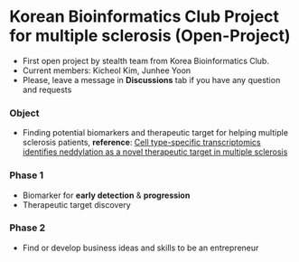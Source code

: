 # Korean Bioinformatics Club Project for multiple sclerosis (Open-Project)

* First open project by stealth team from Korea Bioinformatics Club.
* Current members: Kicheol Kim, Junhee Yoon
* Please, leave a message in **Discussions** tab if you have any question and requests

### Object
* Finding potential biomarkers and therapeutic target for helping multiple sclerosis patients, **reference**: [Cell type-specific transcriptomics identifies neddylation as a novel therapeutic target in multiple sclerosis](https://pubmed.ncbi.nlm.nih.gov/33374005/)

### Phase 1
* Biomarker for **early detection** & **progression**
* Therapeutic target discovery

### Phase 2
* Find or develop business ideas and skills to be an entrepreneur

